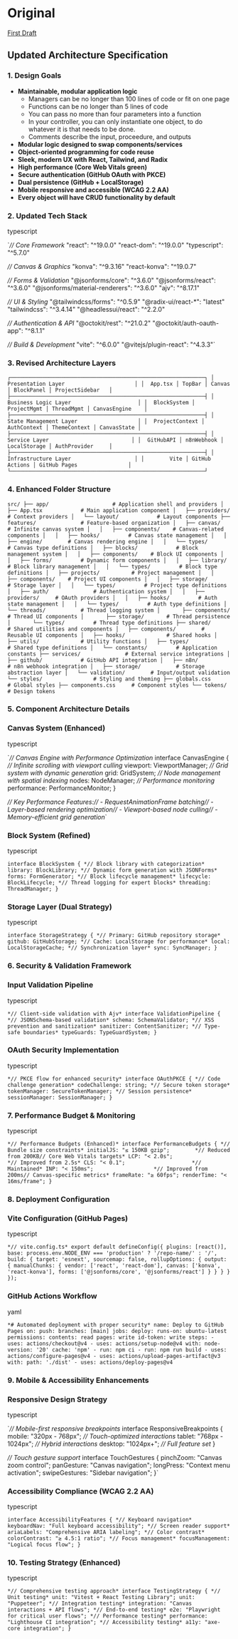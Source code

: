 # Original

[First Draft](https://www.notion.so/First-Draft-24e669bfabdd80668231f6d72a84497d?pvs=21)

## Updated Architecture Specification

### 1. Design Goals

- **Maintainable, modular application logic**
    - Managers can be no longer than 100 lines of code or fit on one page
    - Functions can be no longer than 5 lines of code
    - You can pass no more than four parameters into a function
    - In your controller, you can only instantiate one object, to do whatever it is that needs to be done.
    - Comments describe the input, proceedure, and outputs
- **Modular logic designed to swap components/services**
- **Object-oriented programming for code reuse**
- **Sleek, modern UX with React, Tailwind, and Radix**
- **High performance (Core Web Vitals green)**
- **Secure authentication (GitHub OAuth with PKCE)**
- **Dual persistence (GitHub + LocalStorage)**
- **Mobile responsive and accessible (WCAG 2.2 AA)**
- **Every object will have CRUD functionality by default**

### 2. Updated Tech Stack

typescript

`*// Core Framework*
"react": "^19.0.0"
"react-dom": "^19.0.0"
"typescript": "^5.7.0"

*// Canvas & Graphics*
"konva": "^9.3.16"
"react-konva": "^19.0.7"

*// Forms & Validation*
"@jsonforms/core": "^3.6.0"
"@jsonforms/react": "^3.6.0"
"@jsonforms/material-renderers": "^3.6.0"
"ajv": "^8.17.1"

*// UI & Styling*
"@tailwindcss/forms": "^0.5.9"
"@radix-ui/react-*": "latest"
"tailwindcss": "^3.4.14"
"@headlessui/react": "^2.2.0"

*// Authentication & API*
"@octokit/rest": "^21.0.2"
"@octokit/auth-oauth-app": "^8.1.1"

*// Build & Development*
"vite": "^6.0.0"
"@vitejs/plugin-react": "^4.3.3"`

### 3. Revised Architecture Layers

`┌─────────────────────────────────────────────────────────────┐
│                     Presentation Layer                      │
│  App.tsx │ TopBar │ Canvas │ BlockPanel │ ProjectSidebar   │
├─────────────────────────────────────────────────────────────┤
│                    Business Logic Layer                     │
│  BlockSystem │ ProjectMgmt │ ThreadMgmt │ CanvasEngine    │
├─────────────────────────────────────────────────────────────┤
│                    State Management Layer                   │
│  ProjectContext │ AuthContext │ ThemeContext │ CanvasState │
├─────────────────────────────────────────────────────────────┤
│                      Service Layer                          │
│  GitHubAPI │ n8nWebhook │ LocalStorage │ AuthProvider     │
├─────────────────────────────────────────────────────────────┤
│                     Infrastructure Layer                    │
│        Vite │ GitHub Actions │ GitHub Pages                │
└─────────────────────────────────────────────────────────────┘`

### 4. Enhanced Folder Structure

`src/
├── app/                    # Application shell and providers
│   ├── App.tsx            # Main application component
│   ├── providers/         # Context providers
│   └── layout/            # Layout components
├── features/              # Feature-based organization
│   ├── canvas/            # Infinite canvas system
│   │   ├── components/    # Canvas-related components
│   │   ├── hooks/         # Canvas state management
│   │   ├── engine/        # Canvas rendering engine
│   │   └── types/         # Canvas type definitions
│   ├── blocks/            # Block management system
│   │   ├── components/    # Block UI components
│   │   ├── forms/         # Dynamic form components
│   │   ├── library/       # Block library management
│   │   └── types/         # Block type definitions
│   ├── projects/          # Project management
│   │   ├── components/    # Project UI components
│   │   ├── storage/       # Storage layer
│   │   └── types/         # Project type definitions
│   ├── auth/              # Authentication system
│   │   ├── providers/     # OAuth providers
│   │   ├── hooks/         # Auth state management
│   │   └── types/         # Auth type definitions
│   └── threads/           # Thread logging system
│       ├── components/    # Thread UI components
│       ├── storage/       # Thread persistence
│       └── types/         # Thread type definitions
├── shared/                # Shared utilities and components
│   ├── components/        # Reusable UI components
│   ├── hooks/             # Shared hooks
│   ├── utils/             # Utility functions
│   ├── types/             # Shared type definitions
│   └── constants/         # Application constants
├── services/              # External service integrations
│   ├── github/            # GitHub API integration
│   ├── n8n/               # n8n webhook integration
│   ├── storage/           # Storage abstraction layer
│   └── validation/        # Input/output validation
└── styles/                # Styling and theming
    ├── globals.css        # Global styles
    ├── components.css     # Component styles
    └── tokens/            # Design tokens`

### 5. Component Architecture Details

### **Canvas System (Enhanced)**

typescript

`*// Canvas Engine with Performance Optimization*
interface CanvasEngine {
  *// Infinite scrolling with viewport culling*
  viewport: ViewportManager;
  *// Grid system with dynamic generation*
  grid: GridSystem;
  *// Node management with spatial indexing*
  nodes: NodeManager;
  *// Performance monitoring*
  performance: PerformanceMonitor;
}

*// Key Performance Features:// - RequestAnimationFrame batching// - Layer-based rendering optimization// - Viewport-based node culling// - Memory-efficient grid generation*`

### **Block System (Refined)**

typescript

`interface BlockSystem {
  *// Block library with categorization*
  library: BlockLibrary;
  *// Dynamic form generation with JSONForms*
  forms: FormGenerator;
  *// Block lifecycle management*
  lifecycle: BlockLifecycle;
  *// Thread logging for expert blocks*
  threading: ThreadManager;
}`

### **Storage Layer (Dual Strategy)**

typescript

`interface StorageStrategy {
  *// Primary: GitHub repository storage*
  github: GitHubStorage;
  *// Cache: LocalStorage for performance*
  local: LocalStorageCache;
  *// Synchronization layer*
  sync: SyncManager;
}`

### 6. Security & Validation Framework

### **Input Validation Pipeline**

typescript

`*// Client-side validation with Ajv*
interface ValidationPipeline {
  *// JSONSchema-based validation*
  schema: SchemaValidator;
  *// XSS prevention and sanitization*
  sanitizer: ContentSanitizer;
  *// Type-safe boundaries*
  typeGuards: TypeGuardSystem;
}`

### **OAuth Security Implementation**

typescript

`*// PKCE flow for enhanced security*
interface OAuthPKCE {
  *// Code challenge generation*
  codeChallenge: string;
  *// Secure token storage*
  tokenManager: SecureTokenManager;
  *// Session persistence*
  sessionManager: SessionManager;
}`

### 7. Performance Budget & Monitoring

typescript

`*// Performance Budgets (Enhanced)*
interface PerformanceBudgets {
  *// Bundle size constraints*
  initialJS: "≤ 150KB gzip";        *// Reduced from 200KB// Core Web Vitals targets*
  LCP: "< 2.0s";                    *// Improved from 2.5s*
  CLS: "< 0.1";                     *// Maintained*
  INP: "< 150ms";                   *// Improved from 200ms// Canvas-specific metrics*
  frameRate: "≥ 60fps";
  renderTime: "< 16ms/frame";
}`

### 8. Deployment Configuration

### **Vite Configuration (GitHub Pages)**

typescript

`*// vite.config.ts*
export default defineConfig({
  plugins: [react()],
  base: process.env.NODE_ENV === 'production' ? '/repo-name/' : '/',
  build: {
    target: 'esnext',
    sourcemap: false,
    rollupOptions: {
      output: {
        manualChunks: {
          vendor: ['react', 'react-dom'],
          canvas: ['konva', 'react-konva'],
          forms: ['@jsonforms/core', '@jsonforms/react']
        }
      }
    }
  }
});`

### **GitHub Actions Workflow**

yaml

`*# Automated deployment with proper security*
name: Deploy to GitHub Pages
on:
  push:
    branches: [main]
jobs:
  deploy:
    runs-on: ubuntu-latest
    permissions:
      contents: read
      pages: write
      id-token: write
    steps:
      - uses: actions/checkout@v4
      - uses: actions/setup-node@v4
        with:
          node-version: '20'
          cache: 'npm'
      - run: npm ci
      - run: npm run build
      - uses: actions/configure-pages@v4
      - uses: actions/upload-pages-artifact@v3
        with:
          path: './dist'
      - uses: actions/deploy-pages@v4`

### 9. Mobile & Accessibility Enhancements

### **Responsive Design Strategy**

typescript

`*// Mobile-first responsive breakpoints*
interface ResponsiveBreakpoints {
  mobile: "320px - 768px";      *// Touch-optimized interactions*
  tablet: "768px - 1024px";     *// Hybrid interactions*
  desktop: "1024px+";           *// Full feature set*
}

*// Touch gesture support*
interface TouchGestures {
  pinchZoom: "Canvas zoom control";
  panGesture: "Canvas navigation";
  longPress: "Context menu activation";
  swipeGestures: "Sidebar navigation";
}`

### **Accessibility Compliance (WCAG 2.2 AA)**

typescript

`interface AccessibilityFeatures {
  *// Keyboard navigation*
  keyboardNav: "Full keyboard accessibility";
  *// Screen reader support*
  ariaLabels: "Comprehensive ARIA labeling";
  *// Color contrast*
  colorContrast: "≥ 4.5:1 ratio";
  *// Focus management*
  focusManagement: "Logical focus flow";
}`

### 10. Testing Strategy (Enhanced)

typescript

`*// Comprehensive testing approach*
interface TestingStrategy {
  *// Unit testing*
  unit: "Vitest + React Testing Library";
  unit: "Puppeteer";
  *// Integration testing*
  integration: "Canvas interactions + API flows";
  *// End-to-end testing*
  e2e: "Playwright for critical user flows";
  *// Performance testing*
  performance: "Lighthouse CI integration";
  *// Accessibility testing*
  a11y: "axe-core integration";
}`